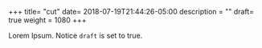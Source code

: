 +++
title= "cut"
date= 2018-07-19T21:44:26-05:00
description = ""
draft= true
weight = 1080
+++

Lorem Ipsum.
Notice `draft` is set to true.
